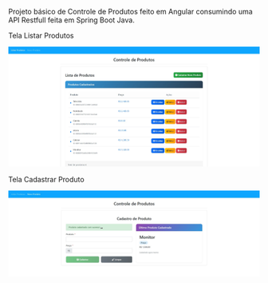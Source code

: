 Projeto básico de Controle de Produtos feito em Angular consumindo uma API Restfull feita em Spring Boot Java.
 




 
 
 
 
 Tela Listar Produtos

![Tela Listar Produtos](https://github.com/PcJunioor/Controle-de-Produtos/blob/master/Tela%20Listar%20produtos.jpg)



 Tela Cadastrar Produto

![Tela Cadastrar Produto](https://github.com/PcJunioor/Controle-de-Produtos/blob/master/Tela%20Cadastrar%20produtos.jpg)
